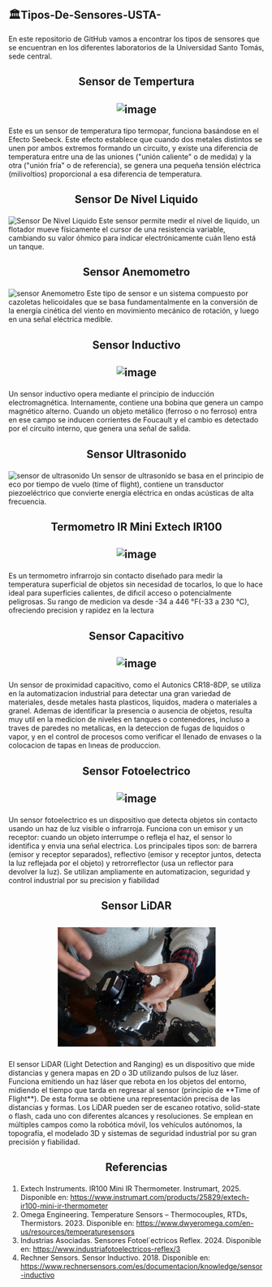 ## 🏛️Tipos-De-Sensores-USTA-
En este repositorio de GitHub vamos a encontrar los tipos de sensores que se encuentran en los diferentes laboratorios de la Universidad Santo Tomás, sede central.
## <h2><p align="center"> <b> Sensor de Tempertura  </b> </h2>  
<h2><p align="center"> <b> <img width="327" height="430" alt="image" src="https://github.com/user-attachments/assets/0751baab-f9d3-47ae-8183-bd45c154655c" /> </b> </h2>
Este es un sensor de temperatura tipo termopar, funciona basándose en el Efecto Seebeck. Este efecto establece que cuando dos metales distintos se unen por ambos extremos formando un circuito, y existe una diferencia de temperatura entre una de las uniones ("unión caliente" o de medida) y la otra ("unión fría" o de referencia), se genera una pequeña tensión eléctrica (milivoltios) proporcional a esa diferencia de temperatura.

## <h2><p align="center"> <b> Sensor De Nivel Liquido </b> </h2>
![Sensor De Nivel Liquido](https://github.com/user-attachments/assets/fc418ccb-38a1-4716-acbb-99ee310f4a01)
Este sensor permite medir el nivel de liquido, un flotador mueve físicamente el cursor de una resistencia variable, cambiando su valor óhmico para indicar electrónicamente cuán lleno está un tanque. 

## <h2><p align="center"> <b> Sensor Anemometro </b> </h2> 
![sensor Anemometro](https://github.com/user-attachments/assets/98fd1d70-57f1-48fe-8990-b83c3bebbaac)
Este tipo de sensor e un sistema compuesto por cazoletas helicoidales que se basa fundamentalmente en la conversión de la energía cinética del viento en movimiento mecánico de rotación, y luego en una señal eléctrica medible.

## <h2><p align="center"> <b> Sensor Inductivo </b> </h2> 
<h2><p align="center"> <b> <img width="311" height="232" alt="image" src="https://github.com/user-attachments/assets/5f4ac9d2-9c4a-42a4-b8a5-c349002d51ac" /> </b> </h2>
Un sensor inductivo opera mediante el principio de inducción electromagnética. Internamente, contiene una bobina que genera un campo magnético alterno. Cuando un objeto metálico (ferroso o no ferroso) entra en ese campo se inducen corrientes de Foucault y el cambio es detectado por el circuito interno, que genera una señal de salida.

## <h2><p align="center"> <b> Sensor Ultrasonido </b> </h2>  
![sensor de ultrasonido](https://github.com/user-attachments/assets/d2cb14c9-5dfb-4c49-9abe-bae4a65153e1)
Un sensor de ultrasonido se basa en el principio de eco por tiempo de vuelo (time of flight), contiene un transductor piezoeléctrico que convierte energía eléctrica en ondas acústicas de alta frecuencia.

## <h2><p align="center"> <b> Termometro IR Mini Extech IR100 </b> </h2> 
<h2><p align="center"> <b> <img width="304" height="229" alt="image" src="https://github.com/user-attachments/assets/d5e1a2c6-4298-4df2-bcf2-bbdd35b74ac4" /> </b> </h2> 
Es un termometro infrarrojo sin contacto diseñado para medir la temperatura superficial de objetos sin necesidad de tocarlos, lo que lo hace ideal para superficies calientes, de difıcil acceso o potencialmente peligrosas. Su rango de medicion va desde -34 a 446 °F(-33 a 230 °C), ofreciendo precision y rapidez en la lectura

## <h2><p align="center"> <b>  Sensor Capacitivo </b> </h2> 
<h2><p align="center"> <b>  <img width="311" height="235" alt="image" src="https://github.com/user-attachments/assets/b02745c2-d640-4060-9d54-d0adc587e942" /> </b> </h2> 
Un sensor de proximidad capacitivo, como el Autonics CR18-8DP, se utiliza en la
automatizacion industrial para detectar una gran variedad de materiales, desde metales hasta plasticos, liquidos, madera o materiales a granel. Ademas de identificar la presencia o ausencia de objetos, resulta muy util en la medicion de niveles en tanques o contenedores, incluso a traves de paredes no metalicas, en la deteccion de fugas de lıquidos o vapor, y en el control de procesos como verificar el llenado de envases o la colocacion de tapas en lıneas de produccion.

## <h2><p align="center"> <b> Sensor Fotoelectrico </b> </h2>
<h2><p align="center"> <b> <img width="311" height="235" alt="image" src="https://github.com/user-attachments/assets/1d8d512d-dbd3-4e3f-953f-d9db5cf32a90" /> </b> </h2>
Un sensor fotoelectrico es un dispositivo que detecta objetos sin contacto usando un haz  de luz visible o infrarroja. Funciona con un emisor y un receptor: cuando un objeto interrumpe o refleja el haz, el sensor lo identifica y envia una señal electrica. Los principales tipos son: de barrera (emisor y receptor separados), reflectivo (emisor y receptor juntos, detecta la luz reflejada por el objeto) y retrorreflector (usa un reflector para devolver la luz). Se utilizan ampliamente en automatizacion, seguridad y control industrial por su precision y fiabilidad

## <h2><p align="center"> <b> Sensor LiDAR </b> </h2>  
<h2><p align="center"> <b> <img width="311" height="235" alt="image" src="sensor_lidar.png" /> </b> </h2>  
El sensor LiDAR (Light Detection and Ranging) es un dispositivo que mide distancias y genera mapas en 2D o 3D utilizando pulsos de luz láser. Funciona emitiendo un haz láser que rebota en los objetos del entorno, midiendo el tiempo que tarda en regresar al sensor (principio de **Time of Flight**). De esta forma se obtiene una representación precisa de las distancias y formas. Los LiDAR pueden ser de escaneo rotativo, solid-state o flash, cada uno con diferentes alcances y resoluciones. Se emplean en múltiples campos como la robótica móvil, los vehículos autónomos, la topografía, el modelado 3D y sistemas de seguridad industrial por su gran precisión y fiabilidad.  


## <h2><p align="center"> <b> Referencias </b> </h2>
1. Extech Instruments. IR100 Mini IR Thermometer. Instrumart, 2025. Disponible en: https://www.instrumart.com/products/25829/extech-ir100-mini-ir-thermometer
2. Omega Engineering. Temperature Sensors – Thermocouples, RTDs, Thermistors. 2023. Disponible en: https://www.dwyeromega.com/en-us/resources/temperaturesensors
3. Industrias Asociadas. Sensores Fotoel´ectricos Reflex. 2024. Disponible en: https://www.industriafotoelectricos-reflex/3
4. Rechner Sensors. Sensor Inductivo. 2018. Disponible en: https://www.rechnersensors.com/es/documentacion/knowledge/sensor-inductivo
